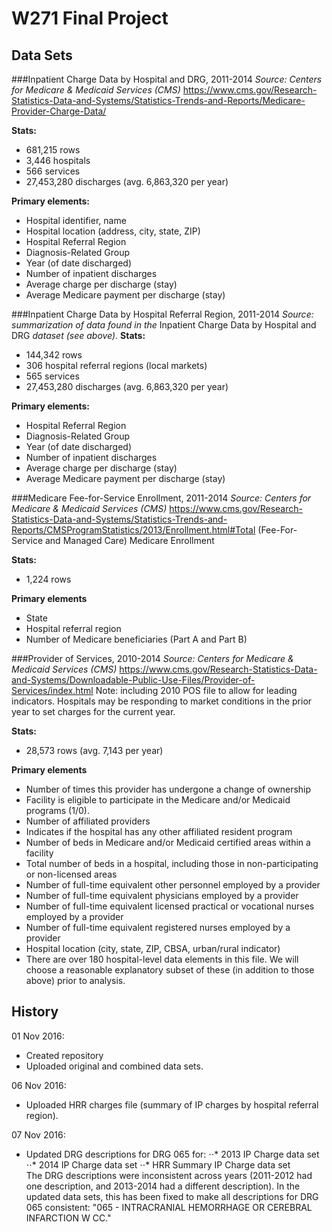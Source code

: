 # W271 Final Project


## Data Sets


###Inpatient Charge Data by Hospital and DRG, 2011-2014
_Source: Centers for Medicare & Medicaid Services (CMS)_
https://www.cms.gov/Research-Statistics-Data-and-Systems/Statistics-Trends-and-Reports/Medicare-Provider-Charge-Data/

__Stats:__
* 681,215 rows
* 3,446 hospitals
* 566 services
* 27,453,280 discharges (avg. 6,863,320 per year)

__Primary elements:__
* Hospital identifier, name
* Hospital location (address, city, state, ZIP)
* Hospital Referral Region
* Diagnosis-Related Group
* Year (of date discharged)
* Number of inpatient discharges
* Average charge per discharge (stay)
* Average Medicare payment per discharge (stay)


###Inpatient Charge Data by Hospital Referral Region, 2011-2014
_Source: summarization of data found in the_ Inpatient Charge Data by Hospital and DRG _dataset (see above)._
__Stats:__
* 144,342 rows
* 306 hospital referral regions (local markets)
* 565 services
* 27,453,280 discharges (avg. 6,863,320 per year)

__Primary elements:__
* Hospital Referral Region
* Diagnosis-Related Group
* Year (of date discharged)
* Number of inpatient discharges
* Average charge per discharge (stay)
* Average Medicare payment per discharge (stay)


###Medicare Fee-for-Service Enrollment, 2011-2014
_Source: Centers for Medicare & Medicaid Services (CMS)_
https://www.cms.gov/Research-Statistics-Data-and-Systems/Statistics-Trends-and-Reports/CMSProgramStatistics/2013/Enrollment.html#Total (Fee-For-Service and Managed Care) Medicare Enrollment

__Stats:__
* 1,224 rows

__Primary elements__
* State
* Hospital referral region
* Number of Medicare beneficiaries (Part A and Part B)


###Provider of Services, 2010-2014
_Source: Centers for Medicare & Medicaid Services (CMS)_
https://www.cms.gov/Research-Statistics-Data-and-Systems/Downloadable-Public-Use-Files/Provider-of-Services/index.html
Note: including 2010 POS file to allow for leading indicators. Hospitals may be responding to market conditions in the prior year to set charges for the current year.

__Stats:__
* 28,573 rows (avg. 7,143 per year)

__Primary elements__
* Number of times this provider has undergone a change of ownership
* Facility is eligible to participate in the Medicare and/or Medicaid programs (1/0).
* Number of affiliated providers
* Indicates if the hospital has any other affiliated resident program
* Number of beds in Medicare and/or Medicaid certified areas within a facility
* Total number of beds in a hospital, including those in non-participating or non-licensed areas
* Number of full-time equivalent other personnel employed by a provider
* Number of full-time equivalent physicians employed by a provider
* Number of full-time equivalent licensed practical or vocational nurses employed by a provider
* Number of full-time equivalent registered nurses employed by a provider
* Hospital location (city, state, ZIP, CBSA, urban/rural indicator)
* There are over 180 hospital-level data elements in this file. We will choose a reasonable explanatory subset of these (in addition to those above) prior to analysis.


## History
01 Nov 2016: 

* Created repository
* Uploaded original and combined data sets.

06 Nov 2016:

* Uploaded HRR charges file (summary of IP charges by hospital referral region).

07 Nov 2016:

* Updated DRG descriptions for DRG 065 for:
⋅⋅* 2013 IP Charge data set
⋅⋅* 2014 IP Charge data set
⋅⋅* HRR Summary IP Charge data set  
The DRG descriptions were inconsistent across years (2011-2012 had one description, and 2013-2014 had a different description).  In the updated data sets, this has been fixed to make all descriptions for DRG 065 consistent: "065 - INTRACRANIAL HEMORRHAGE OR CEREBRAL INFARCTION W CC."
